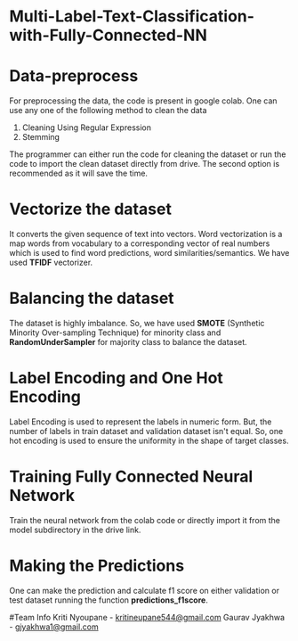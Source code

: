 # Multi-Label-Text-Classification-with-Fully-Connected-NN

# Data-preprocess
For preprocessing the data, the code is present in google colab. One can use any one of the following method to clean the data 
1) Cleaning Using Regular Expression
2) Stemming 

The programmer can either run the code for cleaning the dataset or run the code to import the clean dataset directly from drive. The second option is recommended as it will save the time.

# Vectorize the dataset
It converts the given sequence of text into vectors. Word vectorization is a map words from vocabulary to a corresponding vector of real numbers which is used to find word predictions, word similarities/semantics. We have used **TFIDF** vectorizer.

# Balancing the dataset
The dataset is highly imbalance. So, we have used **SMOTE** (Synthetic Minority Over-sampling Technique) for minority class and **RandomUnderSampler** for majority class to balance the dataset.

# Label Encoding and One Hot Encoding
Label Encoding is used to represent the labels in numeric form. But, the number of labels in train dataset and validation dataset isn't equal. So, one hot encoding is used to ensure the uniformity in the shape of target classes.

# Training Fully Connected Neural Network 
Train the neural network from the colab code or directly import it from the model subdirectory in the drive link.

# Making the Predictions
One can make the prediction and calculate f1 score on either validation or test dataset running the function **predictions_f1score**.

#Team Info
Kriti Nyoupane - kritineupane544@gmail.com
Gaurav Jyakhwa - gjyakhwa1@gmail.com
